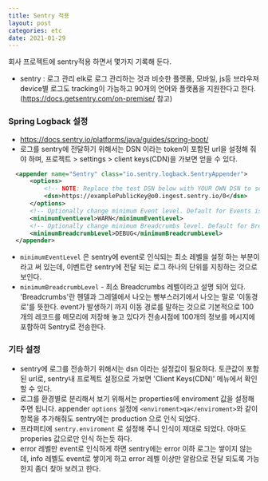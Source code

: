 ```yaml
---
title: Sentry 적용
layout: post
categories: etc
date: 2021-01-29
---
```


회사 프로젝트에 sentry적용 하면서 몇가지 기록해 둔다. 

* sentry : 로그 관리 elk로 로그 관리하는 것과 비슷한 플랫폼, 모바일, js등 브라우져 device별 로그도 tracking이 가능하고 90개의 언어와 플랫폼을 지원한다고 한다. (https://docs.getsentry.com/on-premise/ 참고)  

### Spring Logback 설정   
  * https://docs.sentry.io/platforms/java/guides/spring-boot/
  * 로그를 sentry에 전달하기 위해서는 DSN 이라는 token이 포함된 url을 설정해 줘야 하며, 프로젝트 > settings > client keys(CDN)을 가보면 얻을 수 있다.  
  
  ```xml
    <appender name="Sentry" class="io.sentry.logback.SentryAppender">
        <options>
            <!-- NOTE: Replace the test DSN below with YOUR OWN DSN to see the events from this app in your Sentry project/dashboard -->
            <dsn>https://examplePublicKey@o0.ingest.sentry.io/0</dsn>
        </options>
        <!-- Optionally change minimum Event level. Default for Events is ERROR -->
        <minimumEventLevel>WARN</minimumEventLevel>
        <!-- Optionally change minimum Breadcrumbs level. Default for Breadcrumbs is INFO -->
        <minimumBreadcrumbLevel>DEBUG</minimumBreadcrumbLevel>
    </appender>
  ```  
  
  *  `minimumEventLevel` 은 sentry에 event로 인식되는 최소 레벨을 설정 하는 부분이라고 써 있는데, 이벤트란 sentry에 전달 되는 로그 하나의 단위를 지칭하는 것으로 보인다.
  *  `minimumBreadcrumbLevel` - 최소 Breadcrumbs 레벨이라고 설명 되어 있다. 'Breadcrumbs'란 헨델과 그레델에서 나오는 빵부스러기에서 나오는 말로 '이동경로'를 뜻한다. event가 발생하기 까지 이동 경로를 말하는 것으로 기본적으로 100개의 레코드를 메모리에 저장해 놓고 있다가 전송시점에 100개의 정보를 메시지에 포함하여 Sentry로 전송한다.


### 기타 설정
 * sentry에 로그를 전송하기 위해서는 dsn 이라는 설정값이 필요하다. 토큰값이 포함된 url로, sentry내 프로젝트 설정으로 가보면 'Client Keys(CDN)' 메뉴에서 확인 할 수 있다.  
 * 로그를 환경별로 분리해서 보기 위해서는 properties에 enviroment 값을 설정해 주면 됩니다. 
   appender `options` 설정에 ```<enviroment>qa</enviroment>```와 같이 항목을 추가해줘도 sentry에는 production 으로 인식 되었다.  
 * 프라퍼티에 ```sentry.enviroment``` 로 설정해 주니 인식이 제대로 되었다. 아마도 properies 값으로만 인식 하는듯 하다.
 * error 레벨만 event로 인식하게 하면 sentry에는 error 이하 로그는 쌓이지 않는데, info 레벨도 event로 쌓이게 하고 error 레벨 이상만 알람으로 전달 되도록 가능한지 좀더 찾아 보려고 한다.
